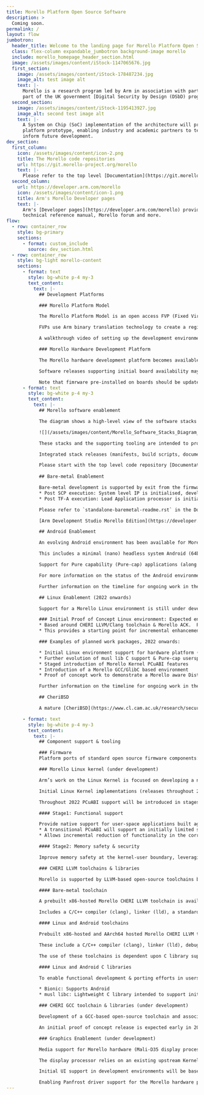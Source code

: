 ```yaml
---
title: Morello Platform Open Source Software
description: >
  Coming soon.
permalink: /
layout: flow
jumbotron:
  header_title: Welcome to the landing page for Morello Platform Open Source Software
  class: flex-column expandable_jumbotron background-image morello
  include: morello_homepage_header_section.html
  image: /assets/images/content/iStock-1147065676.jpg
  first_section:
    image: /assets/images/content/iStock-178487234.jpg
    image_alt: test image alt
    text: |-
      Morello is a research program led by Arm in association with partners and funded by the UKRI as
      part of the UK government [Digital Security by Design (DSbD) programme](https://www.ukri.org/innovation/industrial-strategy-challenge-fund/digital-security-by-design/) . It defines a new prototype security architecture based on CHERI (Capability Hardware Enhanced RISC Instructions).
  second_section:
    image: /assets/images/content/iStock-1195413927.jpg
    image_alt: second test image alt
    text: |-
      A System on Chip (SoC) implementation of the architecture will provide a DSbD technology 
      platform prototype, enabling industry and academic partners to test real-world use cases and 
      inform future development.
dev_section:
  first_column:
    icon: /assets/images/content/icon-2.png
    title: The Morello code repositories
    url: https://git.morello-project.org/morello
    text: |-
      Please refer to the top level [Documentation](https://git.morello-project.org/morello/docs) repository to get started.
  second_column:
    url: https://developer.arm.com/morello
    icon: /assets/images/content/icon-1.png
    title: Arm's Morello Developer pages
    text: |-
      Arm's [Developer pages](https://developer.arm.com/morello) provide curated resources for the Morello Program. Including Architecture specifications, platform model, 
      technical reference manual, Morello forum and more.
flow:
  - row: container_row
    style: bg-primary
    sections:
      - format: custom_include
        source: dev_section.html
  - row: container_row
    style: bg-light morello-content
    sections:
      - format: text
        style: bg-white p-4 my-3
        text_content:
          text: |-
            ## Development Platforms

            ### Morello Platform Model

            The Morello Platform Model is an open access FVP (Fixed Virtual Platform) implementation aligned with the development board. It is available to download from Arm’s [Ecosystem FVP Developer page](https://developer.arm.com/tools-and-software/open-source-software/arm-platforms-software/arm-ecosystem-fvps).

            FVPs use Arm binary translation technology to create a register level functional model of system hardware (including processor, memory and peripherals) that can be run as an executable in a development environment. They implement a programmer’s view model suitable for software development, enabling execution of full software stacks on a widely available platform.

            A walkthrough video of setting up the development environment is available - [/resources/morello-platform-model-and-android-stack-walkthrough/](/resources/morello-platform-model-and-android-stack-walkthrough/).

            ### Morello Hardware Development Platform

            The Morello hardware development platform becomes available from Q1 2022 onwards and will be supported by the same software stack. Availability of hardware will be limited - platforms will be restricted to partners involved in defined research activities.

            Software releases supporting initial board availability may not include complete support. For example: Support for DDR & PCIe may not initially be performant. Satellite peripherals (such as audio and video IPs) and features such as power management may not be supported at inception. Support will evolve over time and specifics will be detailed via `release-notes.rst` in the Documentation repository.

            Note that fimrware pre-installed on boards should be updated to the latest versions immediately after first validation of boot.
      - format: text
        style: bg-white p-4 my-3
        text_content:
          text: |-
            ## Morello software enablement

            The diagram shows a high-level view of the software stacks targeting the Morello hardware and FVP platforms.

            ![](/assets/images/content/Morello_Software_Stacks_Diagram_ST2_V2.png){:.img-fluid}

            These stacks and the supporting tooling are intended to provide a foundation for ecosystem research. Enabling collaboration on existing work packages and new work on alternate RTOS/OS environments, tools and workloads. Functionality will evolve in stages throughout the lifetime of the Morello Program.

            Integrated stack releases (manifests, build scripts, documentation) and component forks associated with this page are available via git.morello-project.org

            Please start with the top level code repository [Documentation.](https://git.morello-project.org/morello/docs).
                        
            ## Bare-metal Enablement

            Bare-metal development is supported by exit from the firmware stack at two points:
            * Post SCP execution: System level IP is initialised, development is possible from Application processor reset. Supports true bare-metal scenarios.
            * Post TF-A execution: Lead Application processor is initialised and runtime services are available. Supports ports of new RTOS environments and more complex bare-metal workloads

            Please refer to `standalone-baremetal-readme.rst` in the Documentation repository.

            [Arm Development Studio Morello Edition](https://developer.arm.com/architectures/cpu-architecture/a-profile/morello/development-tools#arm-development-studio) provides a development environment for bare-metal configurations and includes a "hello world" example.

            ## Android Enablement

            An evolving Android environment has been available for Morello since the first release in October 2020. 

            This includes a minimal (nano) headless system Android (64bit) profile suitable for use with the FVP. Full Android boot will be supported on the Morello hardware platform

            Support for Pure capability (Pure-cap) applications (along with several example ports) is provided by a Morello ACK (Android Common Kernel) and Bionic library variants built using the CHERI LLVM/Clang toolchain.

            For more information on the status of the Android environment, please refer to `android-readme.rst` in the Documentation repository

            Further information on the timeline for ongoing work in the Morello Kernel and the use of libshim in C libraries is available below.

            ## Linux Enablement (2022 onwards)

            Support for a Morello Linux environment is still under development. 

            ### Initial Proof of Concept Linux environment: Expected end of 2021 (on FVP)
            * Based around CHERI LLVM/Clang toolchain & Morello ACK.  Provides a prototype (shimmed) musl libC port and hello world userspace example integrated into a standard (A64) rootfs. 
            * This provides a starting point for incremental enhancements targeting both the Morello hardware and FVP platforms.

            ### Examples of planned work packages, 2022 onwards:

            * Initial Linux environment support for hardware platform (and support for native compilation)
            * Further evolution of musl lib C support & Pure-cap userspace application ports
            * Staged introduction of Morello Kernel PCuABI features
            * Introduction of a Morello GCC/GlibC based environment
            * Proof of concept work to demonstrate a Morello aware Distro framework

            Further information on the timeline for ongoing work in the Morello Kernel and the use of libshim in C libraries is available below.

            ## CheriBSD

            A mature [CheriBSD](https://www.cl.cam.ac.uk/research/security/ctsrd/cheri/cheri-morello-software.html) environment for Morello is implemented and hosted separately by the University of Cambridge Computing Laboratory. This provides a memory-safe kernel and userspace, along with examples ports of application frameworks.

      - format: text
        style: bg-white p-4 my-3
        text_content:
          text: |-
            ## Component support & tooling

            ### Firmware
            Platform ports of standard open source firmware components: SCP firmware, Trusted Firmware TF-A, UEFI EDK II are available for the Morello platform. These are aarch64 platform ports, with some additional low level hardware initialization to enable support of Capabilities in higher level software.

            ### Morello Linux kernel (under development)

            Arm’s work on the Linux Kernel is focused on developing a new kernel-user syscall ABI to support Pure-capability userspace software development. The aim is to replace all pointers at the Kernel-user interface with 129-bit Capabilities, instead of 64-bit integers. This work is linked to development of associated C libraries (Bionic, Musl, GlibC) and developed against a PCuABI (Pure Capability kernel-user ABI) specification. Enabling Android and Linux environments capable of supporting a mix of Pure-capability and “COMPAT” standard 64 bit userspace components. (32bit applications will not be supported)

            Initial Linux Kernel implementations (releases throughout 2021) rely on a lightly modified ACK (Android Common Kernel), supported by a temporary libshim translation layer in C libraries.

            Throughout 2022 PCuABI support will be introduced in stages:

            #### Stage1: Functional support

            Provide native support for user-space applications built against the Pure-cap ABI
            * A transitional PCuABI will support an initially limited set of Syscalls, expanded over time. (Both transitional and draft full ABI specifications will be published ahead of hardware platform availability.)
            * Allows incremental reduction of functionality in the corresponding C library libshim (currently used to "bridge" Syscalls to the standard Kernel ABI)

            #### Stage2: Memory safety & security

            Improve memory safety at the kernel-user boundary, leveraging the properties of Capabilities

            ### CHERI LLVM toolchains & libraries

            Morello is supported by LLVM-based open-source toolchains based on the CHERI Clang/LLVM toolchain from the University of Cambridge. Please note, these are experimental toolchains and as such features may be missing.

            #### Bare-metal toolchain

            A prebuilt x86-hosted Morello CHERI LLVM toolchain is available to support architecture exploration.

            Includes a C/C++ compiler (clang), linker (lld), a standard C library (newlib), a standard C++ library (libc++, libc++abi) and various utilities (such as assembler & disassembler).

            #### Linux and Android toolchains

            Prebuilt x86-hosted and AArch64 hosted Morello CHERI LLVM toolchains are available.

            These include a C/C++ compiler (clang), linker (lld), debugger (lldb), various utilities (such as assembler & disassembler) and run-time libraries.

            The use of these toolchains is dependent upon C library support.

            #### Linux and Android C libraries

            To enable functional development & porting efforts in userspace ahead of full Kernel ABI support, C libraries have been initially implemented using the concept of a [libshim](https://git.morello-project.org/morello/android/platform/external/libshim/) translation layer. This does not provide a secure implementation, but allows support for a full set of system calls ahead of a mature PCuABI and related Kernel and C library implementations. Functionality handled in libshim will reduce over time as the Kernel and C library implementations mature.

            * Bionic: Supports Android
            * musl libc: Lightweight C library intended to support initial "embedded" Linux environments

            ### CHERI GCC toolchain & libraries (under development)

            Development of a GCC-based open-source toolchain and associated GlibC is ongoing.

            An initial proof of concept release is expected early in 2022, with expanded functionality (dynamic linking, C++, etc) emerging throughout the year.

            ### Graphics Enablement (under development)

            Media support for Morello hardware (Mali-D35 display processor and Mali-G76 GPU) is based around Open Source Software.

            The display processor relies on an existing upstream Kernel driver.  GPU support will be based on the Panfrost open source driver framework for Mali Bifrost GPU architectures.

            Initial UI support in development environments will be based on software rendering.

            Enabling Panfrost driver support for the Morello hardware platform and Pure-cap ports of graphics libraries will be an ongoing activity through 2022.
---
```

